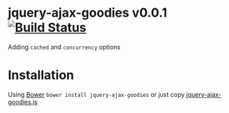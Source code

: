 jquery-ajax-goodies v0.0.1 [![Build Status](https://travis-ci.org/fantactuka/jquery-ajax-goodies?branch=master)](https://travis-ci.org/fantactuka/jquery-ajax-goodies)
==================

Adding `cached` and `concurrency` options

# Installation
Using [Bower](http://twitter.github.com/bower/) `bower install jquery-ajax-goodies` or just copy [jquery-ajax-goodies.js](https://raw.github.com/fantactuka/jquery-ajax-goodies/master/jquery-ajax-goodies.js)
